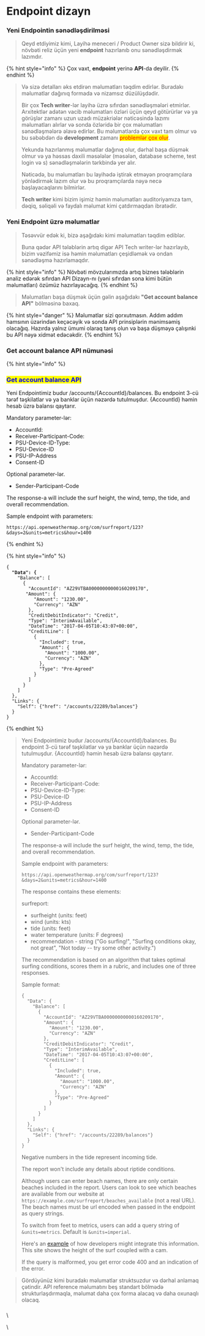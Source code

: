 # Endpoint dizayn

### Yeni Endpointin sənədləşdirilməsi

> Qeyd etdiyimiz kimi, Layihə meneceri / Product Owner sizə bildirir ki, növbəti reliz üçün yeni **endpoint** hazırlanıb onu sənədləşdirmək lazımdır.&#x20;

{% hint style="info" %}
Çox vaxt, **endpoint** yerinə **API**-da deyilir.
{% endhint %}

> Və sizə detalları əks etdirən məlumatları təqdim edirlər. Buradakı məlumatlar dağınıq formada və nizamsız düzülüşdədir.
>
> Bir çox **Tech writer**-lər layihə üzrə sıfırdan sənədləşmələri etmirlər. Arxitektlər adətən vacib məlumatları özləri üçün qeyd götürürlər və ya görüşlər zamanı uzun uzadı müzakriələr nəticəsində lazımı məlumatları alırlar və sonda özləridə bir çox məlumatları sənədləşmələrə əlavə edirlər. Bu məlumatlarda çox vaxt tam olmur və bu səbəbdən də **development** zamanı <mark style="color:red;">problemlər çox olur</mark>.&#x20;
>
> Yekunda hazırlanmış məlumatlar dağınıq olur, dərhal başa düşmək olmur və ya həssas daxili məsələlər (məsələn, database scheme, test login və s) sənədləşmələrin tərkbində yer alır.
>
> Nəticədə, bu məlumatları bu layihədə iştirak etməyən proqramçılara yönlədirmək lazım olur və bu proqramçılarda nəyə necə başlayacaqlarını bilmirlər.
>
> **Tech writer** kimi bizim işimiz həmin məlumatları auditoriyamıza tam, dəqiq, səliqəli və faydalı məlumat kimi çatdırmaqdan ibratədir.&#x20;

### Yeni Endpoint üzrə məlumatlar

> Təsəvvür edək ki, bizə aşağıdakı kimi məlumatları təqdim ediblər.
>
> Buna qədər API tələblərin artıq digər API Tech writer-lər hazırlayıb, bizim vəzifəmiz isə həmin məlumatları çeşidləmək və ondan sənədləşmə hazırlamaqdır.  &#x20;

{% hint style="info" %}
Növbəti mövzularımızda artıq biznes tələblərin analiz edərək sıfırdan API Dizayn-nı (yəni sıfırdan sona kimi bütün məlumatları) özümüz hazırlayacağıq.&#x20;
{% endhint %}

> Məlumatları başa düşmək üçün gəlin aşağıdakı **"Get account balance API"** bölməsinə baxaq.&#x20;

{% hint style="danger" %}
Məlumatlar sizi qorxutmasın. Addım addım hamsının üzərindən keçəcəyik və sonda API prinsiplərin mənimsəmiş olacağıq. Hazırda yalnız ümumi olaraq tanış olun və başa düşməyə çalışınki bu API nəyə xidmət edəcəkdir.
{% endhint %}

### Get account balance API nümunəsi

{% hint style="info" %}
### <mark style="color:blue;">Get account balance API</mark>

Yeni Endpointimiz budur   /accounts/{AccountId}/balances. Bu endpoint 3-cü tərəf təşkilatlar və ya banklar üçün nəzərdə tutulmuşdur. {AccountId} həmin hesab üzrə balansı qaytarır.

Mandatory parameter-lər:

* AccountId:&#x20;
* Receiver-Participant-Code:&#x20;
* PSU-Device-ID-Type:&#x20;
* PSU-Device-ID
* PSU-IP-Address
* Consent-ID

Optional parameter-lər.

* Sender-Participant-Code

The response-a  will include the surf height, the wind, temp, the tide, and overall recommendation.

Sample endpoint with parameters:

```
https://api.openweathermap.org/com/surfreport/123?&days=2&units=metrics&hour=1400
```
{% endhint %}

{% hint style="info" %}
<pre><code>{
<strong>  "Data": {
</strong>    "Balance": [
      {
        "AccountId": "AZ29VTBA00000000000160209170",
       "Amount": {
          "Amount": "1230.00",
          "Currency": "AZN"
        },
        "CreditDebitIndicator": "Credit",
        "Type": "InterimAvailable",
        "DateTime": "2017-04-05T10:43:07+00:00",
        "CreditLine": [
          {
            "Included": true,
            "Amount": {
              "Amount": "1000.00",
              "Currency": "AZN"
            },
            "Type": "Pre-Agreed"
          }
        ]
      }
    ]
  },
  "Links": {
    "Self": {"href": "/accounts/22289/balances"}
  }
}</code></pre>
{% endhint %}

>
>
> Yeni Endpointimiz budur   /accounts/{AccountId}/balances. Bu endpoint 3-cü tərəf təşkilatlar və ya banklar üçün nəzərdə tutulmuşdur. {AccountId} həmin hesab üzrə balansı qaytarır.
>
> Mandatory parameter-lər:
>
> * AccountId:&#x20;
> * Receiver-Participant-Code:&#x20;
> * PSU-Device-ID-Type:&#x20;
> * PSU-Device-ID
> * PSU-IP-Address
> * Consent-ID
>
> Optional parameter-lər.
>
> * Sender-Participant-Code
>
> The response-a  will include the surf height, the wind, temp, the tide, and overall recommendation.
>
> Sample endpoint with parameters:
>
> ```
> https://api.openweathermap.org/com/surfreport/123?&days=2&units=metrics&hour=1400
> ```
>
> The response contains these elements:
>
> surfreport:
>
> * surfheight (units: feet)
> * wind (units: kts)
> * tide (units: feet)
> * water temperature (units: F degrees)
> * recommendation - string ("Go surfing!", "Surfing conditions okay, not great", "Not today -- try some other activity.")
>
> The recommendation is based on an algorithm that takes optimal surfing conditions, scores them in a rubric, and includes one of three responses.
>
> Sample format:
>
> ```
> {
>   "Data": {
>     "Balance": [
>       {
>         "AccountId": "AZ29VTBA00000000000160209170",
>         "Amount": {
>           "Amount": "1230.00",
>           "Currency": "AZN"
>         },
>         "CreditDebitIndicator": "Credit",
>         "Type": "InterimAvailable",
>         "DateTime": "2017-04-05T10:43:07+00:00",
>         "CreditLine": [
>           {
>             "Included": true,
>             "Amount": {
>               "Amount": "1000.00",
>               "Currency": "AZN"
>             },
>             "Type": "Pre-Agreed"
>           }
>         ]
>       }
>     ]
>   },
>   "Links": {
>     "Self": {"href": "/accounts/22289/balances"}
>   }
> }
> ```
>
> Negative numbers in the tide represent incoming tide.
>
> The report won't include any details about riptide conditions.
>
> Although users can enter beach names, there are only certain beaches included in the report. Users can look to see which beaches are available from our website at `https://example.com/surfreport/beaches_available` (not a real URL). The beach names must be url encoded when passed in the endpoint as query strings.
>
> To switch from feet to metrics, users can add a query string of `&units=metrics`. Default is `&units=imperial`.
>
> Here's an [example](https://www.surfline.com/surf-report/south-beach-ca-northern-california\_5088/) of how developers might integrate this information. This site shows the height of the surf coupled with a cam.
>
> If the query is malformed, you get error code 400 and an indication of the error.

> Gördüyünüz kimi buradakı məlumatlar struktsuzdur və dərhal anlamaq çətindir. API reference məlumatını beş standart bölmədə strukturlaşdırmaqla, məlumat daha çox forma alacaq və daha oxunaqlı olacaq.

###



\


\
